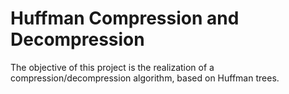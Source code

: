 # Huffman Compression and Decompression

The objective of this project is the realization of a compression/decompression algorithm, based on Huffman trees.
